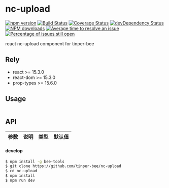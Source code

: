 # nc-upload

[![npm version](https://img.shields.io/npm/v/nc-upload.svg)](https://www.npmjs.com/package/nc-upload)
[![Build Status](https://img.shields.io/travis/tinper-bee/nc-upload/master.svg)](https://travis-ci.org/tinper-bee/nc-upload)
[![Coverage Status](https://coveralls.io/repos/github/tinper-bee/nc-upload/badge.svg?branch=master)](https://coveralls.io/github/tinper-bee/nc-upload?branch=master)
[![devDependency Status](https://img.shields.io/david/dev/tinper-bee/nc-upload.svg)](https://david-dm.org/tinper-bee/nc-upload#info=devDependencies)
[![NPM downloads](http://img.shields.io/npm/dm/nc-upload.svg?style=flat)](https://npmjs.org/package/nc-upload)
[![Average time to resolve an issue](http://isitmaintained.com/badge/resolution/tinper-bee/nc-upload.svg)](http://isitmaintained.com/project/tinper-bee/nc-upload "Average time to resolve an issue")
[![Percentage of issues still open](http://isitmaintained.com/badge/open/tinper-bee/nc-upload.svg)](http://isitmaintained.com/project/tinper-bee/nc-upload "Percentage of issues still open")



react nc-upload component for tinper-bee

## Rely

- react >= 15.3.0
- react-dom >= 15.3.0
- prop-types >= 15.6.0

## Usage

```js


```



## API

|参数|说明|类型|默认值|
|:--|:---:|:--:|---:|

#### develop

```sh
$ npm install -g bee-tools
$ git clone https://github.com/tinper-bee/nc-upload
$ cd nc-upload
$ npm install
$ npm run dev
```
